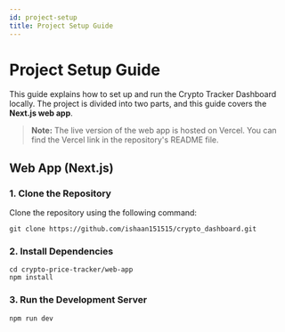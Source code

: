 ```yaml
---
id: project-setup
title: Project Setup Guide
---
```


# Project Setup Guide

This guide explains how to set up and run the Crypto Tracker Dashboard locally. The project is divided into two parts, and this guide covers the **Next.js web app**.

> **Note:** The live version of the web app is hosted on Vercel. You can find the Vercel link in the repository's README file.

## Web App (Next.js)

### 1. Clone the Repository

Clone the repository using the following command:
```
git clone https://github.com/ishaan151515/crypto_dashboard.git
```

### 2. Install Dependencies
```
cd crypto-price-tracker/web-app
npm install
```

### 3. Run the Development Server   
```
npm run dev
```
